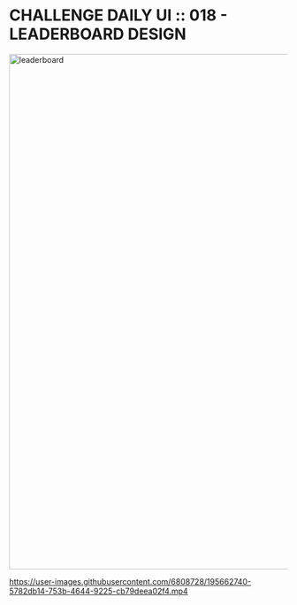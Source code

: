 # CHALLENGE DAILY UI :: 018 - LEADERBOARD DESIGN

<img width="932" alt="leaderboard" src="https://user-images.githubusercontent.com/6808728/195661042-04b27ebc-b01a-4ab7-b664-915992391a54.png">





https://user-images.githubusercontent.com/6808728/195662740-5782db14-753b-4644-9225-cb79deea02f4.mp4


